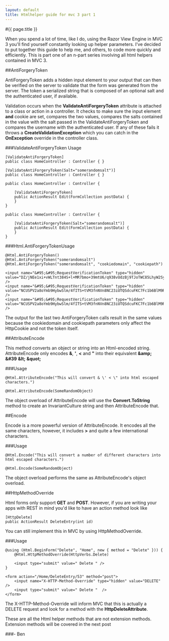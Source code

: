 ```yaml
---
layout: default
title: Htmlhelper guide for mvc 3 part 1
---
```

#{{ page.title }}

When you spend a lot of time, like I do, using the Razor View Engine in MVC 3 you'll find yourself constantly looking up helper parameters. I've decided to put together this guide to help me, and others, to code more quickly and efficiently. This is part one of an n-part series involving all html helpers contained in MVC 3.

##AntiForgeryToken

AntiForgeryToken adds a hidden input element to your output that can then be verified on the server to validate that the form was generated from the server. The token a serialized string that is composed of an optional salt and the authenticated user, if available.

Validation occurs when the <strong>ValidateAntiForgeryToken</strong> attribute is attached to a class or action in a controller. It checks to make sure the input element <strong>and</strong> cookie are set, compares the two values, compares the salts contained in the value with the salt passed in the ValidateAntiForgeryToken and compares the username with the authenticated user. If any of these fails it throws a <strong>CreateValidationException</strong> which you can catch in the <strong>OnException</strong> override in the controller class.

###ValidateAntiForgeryToken Usage

    [ValidateAntiForgeryToken]
    public class HomeController : Controller { }

    [ValidateAntiForgeryToken(Salt="somerandomsalt")]
    public class HomeController : Controller { }

    public class HomeController : Controller {

        [ValidateAntiForgeryToken]
        public ActionResult Edit(FormCollection postData) {
        }
    }

    public class HomeController : Controller {

        [ValidateAntiForgeryToken(Salt="somerandomsalt")]
        public ActionResult Edit(FormCollection postData) {
        }
    }

###Html.AntiForgeryTokenUsage

    @Html.AntiForgeryToken()
    @Html.AntiForgeryToken("somerandomsalt")
    @Html.AntiForgeryToken("somerandomsalt", "cookiedomain", "cookiepath")

    <input name="&#95;&#95;RequestVerificationToken" type="hidden" value="DZ/jNEe1xi+vWLTnt384S+l+MR7bmo+39mtU6/q938vUdzBj9TJoTWC85LhyW2Sy" />
    <input name="&#95;&#95;RequestVerificationToken" type="hidden" value="NCUSPV2a8oYmb9HybwSlm/4fITS+tVM3fnNVn8NC23iUTQSdcuFKC7Fc1b6BlM9RkfZg79Pofu18Tuautk271A==" />
    <input name="&#95;&#95;RequestVerificationToken" type="hidden" value="NCUSPV2a8oYmb9HybwSlm/4fITS+tVM3fnNVn8NC23iUTQSdcuFKC7Fc1b6BlM9RkfZg79Pofu18Tuautk271A==" />


The output for the last two AntiForgeryToken calls result in the same values because the cookiedomain and cookiepath parameters only affect the HttpCookie and not the token itself.

##AttributeEncode

This method converts an object or string into an Html-encoded string. AttributeEncode only encodes <strong>&amp;</strong>, <strong>'</strong>, <strong>&lt;</strong> and <strong>"</strong> into their equivalent <strong>&amp;amp;</strong> <strong>&amp;#39</strong> <strong>&amp;lt;</strong> <strong>&amp;quot;</strong>

###Usage

    @Html.AttributeEncode("This will convert & \' < \" into html escaped characters.")

    @Html.AttributeEncode(SomeRandomObject)


The object overload of AttributeEncode will use the <strong>Convert.ToString</strong> method to create an InvariantCulture string and then AttributeEncode that.

##Encode

Encode is a more powerful version of AttributeEncode. It encodes all the same characters, however, it includes <strong>></strong> and quite a few international characters.

###Usage

    @Html.Encode("This will convert a number of different characters into html escaped characters.")

    @Html.Encode(SomeRandomObject)


The object overload performs the same as AttributeEncode's object overload.

##HttpMethodOverride

Html forms only support <strong>GET</strong> and <strong>POST</strong>. However, if you are writing your apps with REST in mind you'd like to have an action method look like

    [HttpDelete]
    public ActionResult DeleteEntry(int id)


You can still implement this in MVC by using HttpMethodOverride.

###Usage

    @using (Html.BeginForm("Delete", "Home", new { method = "Delete" })) {
        @Html.HttpMethodOverride(HttpVerbs.Delete)

        <input type="submit" value=" Delete " />
    }
    
    <form action="/Home/DeleteEntry/53" method="post">
        <input name="X-HTTP-Method-Override" type="hidden" value="DELETE" />
        <input type="submit" value=" Delete "  />
    </form>

The X-HTTP-Method-Override will inform MVC that this is actually a DELETE request and look for a method with the <strong>HttpDeleteAttribute</strong>.

These are all the Html helper methods that are not extension methods. Extension methods will be covered in the next post

###- Ben
